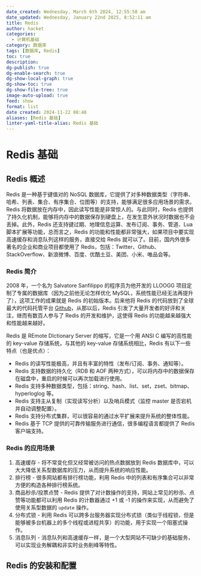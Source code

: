 ```yaml
---
date_created: Wednesday, March 6th 2024, 12:55:58 am
date_updated: Wednesday, January 22nd 2025, 8:52:11 am
title: Redis
author: hacket
categories:
  - 计算机基础
category: 数据库
tags: [数据库, Redis]
toc: true
description: 
dg-publish: true
dg-enable-search: true
dg-show-local-graph: true
dg-show-toc: true
dg-show-file-tree: true
image-auto-upload: true
feed: show
format: list
date created: 2024-11-22 08:48
aliases: [Redis 基础]
linter-yaml-title-alias: Redis 基础
---
```


# Redis 基础

## Redis 概述

Redis 是一种基于键值对的 NoSQL 数据库，它提供了对多种数据类型（字符串、哈希、列表、集合、有序集合、位图等）的支持，能够满足很多应用场景的需求。Redis 将数据放在内存中，因此读写性能是非常惊人的。与此同时，Redis 也提供了持久化机制，能够将内存中的数据保存到硬盘上，在发生意外状况时数据也不会丢掉。此外，Redis 还支持键过期、地理信息运算、发布订阅、事务、管道、Lua 脚本扩展等功能，总而言之，Redis 的功能和性能都非常强大，如果项目中要实现高速缓存和消息队列这样的服务，直接交给 Redis 就可以了。目前，国内外很多著名的企业和商业项目都使用了 Redis，包括：Twitter、Github、StackOverflow、新浪微博、百度、优酷土豆、美团、小米、唯品会等。

### Redis 简介

2008 年，一个名为 Salvatore Sanfilippo 的程序员为他开发的 LLOOGG 项目定制了专属的数据库（因为之前他无论怎样优化 MySQL，系统性能已经无法再提升了），这项工作的成果就是 Redis 的初始版本。后来他将 Redis 的代码放到了全球最大的代码托管平台 [Github](https://github.com/antirez/redis)，从那以后，Redis 引发了大量开发者的好评和关注，继而有数百人参与了 Redis 的开发和维护，这使得 Redis 的功能越来越强大和性能越来越好。

Redis 是 REmote DIctionary Server 的缩写，它是一个用 ANSI C 编写的高性能的 key-value 存储系统，与其他的 key-value 存储系统相比，Redis 有以下一些特点（也是优点）：

- Redis 的读写性能极高，并且有丰富的特性（发布/订阅、事务、通知等）。
- Redis 支持数据的持久化（RDB 和 AOF 两种方式），可以将内存中的数据保存在磁盘中，重启的时候可以再次加载进行使用。
- Redis 支持多种数据类型，包括：string、hash、list、set，zset、bitmap、hyperloglog 等。
- Redis 支持主从复制（实现读写分析）以及哨兵模式（监控 master 是否宕机并自动调整配置）。
- Redis 支持分布式集群，可以很容易的通过水平扩展来提升系统的整体性能。
- Redis 基于 TCP 提供的可靠传输服务进行通信，很多编程语言都提供了 Redis 客户端支持。

### Redis 的应用场景

1. 高速缓存 - 将不常变化但又经常被访问的热点数据放到 Redis 数据库中，可以大大降低关系型数据库的压力，从而提升系统的响应性能。
2. 排行榜 - 很多网站都有排行榜功能，利用 Redis 中的列表和有序集合可以非常方便的构造各种排行榜系统。
3. 商品秒杀/投票点赞 - Redis 提供了对计数操作的支持，网站上常见的秒杀、点赞等功能都可以利用 Redis 的计数器通过 +1 或 -1 的操作来实现，从而避免了使用关系型数据的 `update` 操作。
4. 分布式锁 - 利用 Redis 可以跨多台服务器实现分布式锁（类似于线程锁，但是能够被多台机器上的多个线程或进程共享）的功能，用于实现一个阻塞式操作。
5. 消息队列 - 消息队列和高速缓存一样，是一个大型网站不可缺少的基础服务，可以实现业务解耦和非实时业务削峰等特性。

## Redis 的安装和配置
